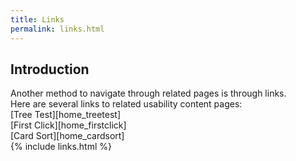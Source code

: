```yaml
---
title: Links  
permalink: links.html
---
```

## Introduction   
Another method to navigate through related pages is through links.  
Here are several links to related usability content pages:  
[Tree Test][home_treetest]  
[First Click][home_firstclick]  
[Card Sort][home_cardsort]  
{% include links.html %}  
